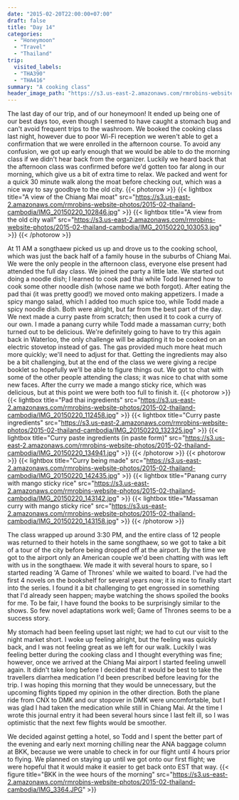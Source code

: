 ```yaml
---
date: "2015-02-20T22:00:00+07:00"
draft: false
title: "Day 14"
categories:
  - "Honeymoon"
  - "Travel"
  - "Thailand"
trip:
  visited_labels:
  - "THA390"
  - "THA416"
summary: "A cooking class"
header_image_path: "https://s3.us-east-2.amazonaws.com/rmrobins-website-photos/2015-02-thailand-cambodia/IMG_20150220_143142.jpg"
---
```


The last day of our trip, and of our honeymoon! It ended up being one of our best days too, even though I seemed to have caught a stomach bug and can't avoid frequent trips to the washroom. We booked the cooking class last night, however due to poor Wi-Fi reception we weren't able to get a confirmation that we were enrolled in the afternoon course. To avoid any confusion, we got up early enough that we would be able to do the morning class if we didn't hear back from the organizer. Luckily we heard back that the afternoon class was confirmed before we'd gotten too far along in our morning, which give us a bit of extra time to relax. We packed and went for a quick 30 minute walk along the moat before checking out, which was a nice way to say goodbye to the old city.
{{< photorow >}}
{{< lightbox title="A view of the Chiang Mai moat" src="https://s3.us-east-2.amazonaws.com/rmrobins-website-photos/2015-02-thailand-cambodia/IMG_20150220_102846.jpg" >}}
{{< lightbox title="A view from the old city wall" src="https://s3.us-east-2.amazonaws.com/rmrobins-website-photos/2015-02-thailand-cambodia/IMG_20150220_103053.jpg" >}}
{{< /photorow >}}

At 11 AM a songthaew picked us up and drove us to the cooking school, which was just the back half of a family house in the suburbs of Chiang Mai. We were the only people in the afternoon class, everyone else present had attended the full day class. We joined the party a little late. We started out doing a noodle dish; I learned to cook pad thai while Todd learned how to cook some other noodle dish (whose name we both forgot). After eating the pad thai (it was pretty good!) we moved onto making appetizers. I made a spicy mango salad, which I added too much spice too, while Todd made a spicy noodle dish. Both were alright, but far from the best part of the day. We next made a curry paste from scratch; then used it to cook a curry of our own. I made a panang curry while Todd made a massaman curry; both turned out to be delicious. We're definitely going to have to try this again back in Waterloo, the only challenge will be adapting it to be cooked on an electric stovetop instead of gas. The gas provided much more heat much more quickly; we'll need to adjust for that. Getting the ingredients may also be a bit challenging, but at the end of the class we were giving a recipe booklet so hopefully we'll be able to figure things out. We got to chat with some of the other people attending the class; it was nice to chat with some new faces. After the curry we made a mango sticky rice, which was delicious, but at this point we were both too full to finish it.
{{< photorow >}}
{{< lightbox title="Pad thai ingredients" src="https://s3.us-east-2.amazonaws.com/rmrobins-website-photos/2015-02-thailand-cambodia/IMG_20150220_112458.jpg" >}}
{{< lightbox title="Curry paste ingredients" src="https://s3.us-east-2.amazonaws.com/rmrobins-website-photos/2015-02-thailand-cambodia/IMG_20150220_132325.jpg" >}}
{{< lightbox title="Curry paste ingredients (in paste form)" src="https://s3.us-east-2.amazonaws.com/rmrobins-website-photos/2015-02-thailand-cambodia/IMG_20150220_134941.jpg" >}}
{{< /photorow >}}
{{< photorow >}}
{{< lightbox title="Curry being made" src="https://s3.us-east-2.amazonaws.com/rmrobins-website-photos/2015-02-thailand-cambodia/IMG_20150220_142435.jpg" >}}
{{< lightbox title="Panang curry with mango sticky rice" src="https://s3.us-east-2.amazonaws.com/rmrobins-website-photos/2015-02-thailand-cambodia/IMG_20150220_143142.jpg" >}}
{{< lightbox title="Massaman curry with mango sticky rice" src="https://s3.us-east-2.amazonaws.com/rmrobins-website-photos/2015-02-thailand-cambodia/IMG_20150220_143158.jpg" >}}
{{< /photorow >}}

The class wrapped up around 3:30 PM, and the entire class of 12 people was returned to their hotels in the same songthaew, so we got to take a bit of a tour of the city before being dropped off at the airport. By the time we got to the airport only an American couple we'd been chatting with was left with us in the songthaew. We made it with several hours to spare, so I started reading 'A Game of Thrones' while we waited to board. I've had the first 4 novels on the bookshelf for several years now; it is nice to finally start into the series. I found it a bit challenging to get engrossed in something that I'd already seen happen; maybe watching the shows spoiled the books for me. To be fair, I have found the books to be surprisingly similar to the shows. So few novel adaptations work well; Game of Thrones seems to be a success story.

My stomach had been feeling upset last night; we had to cut our visit to the night market short. I woke up feeling alright, but the feeling was quickly back, and I was not feeling great as we left for our walk. Luckily I was feeling better during the cooking class and I thought everything was fine; however, once we arrived at the Chiang Mai airport I started feeling unwell again. It didn't take long before I decided that it would be best to take the travellers diarrhea medication I'd been prescribed before leaving for the trip. I was hoping this morning that they would be unnecessary, but the upcoming flights tipped my opinion in the other direction. Both the plane ride from CNX to DMK and our stopover in DMK were uncomfortable, but I was glad I had taken the medication while still in Chiang Mai. At the time I wrote this journal entry it had been several hours since I last felt ill, so I was optimistic that the next few flights would be smoother.

We decided against getting a hotel, so Todd and I spent the better part of the evening and early next morning chilling near the ANA baggage column at BKK, because we were unable to check in for our flight until 4 hours prior to flying. We planned on staying up until we got onto our first flight; we were hopeful that it would make it easier to get back onto EST that way.
{{< figure title="BKK in the wee hours of the morning" src="https://s3.us-east-2.amazonaws.com/rmrobins-website-photos/2015-02-thailand-cambodia/IMG_3364.JPG" >}}


